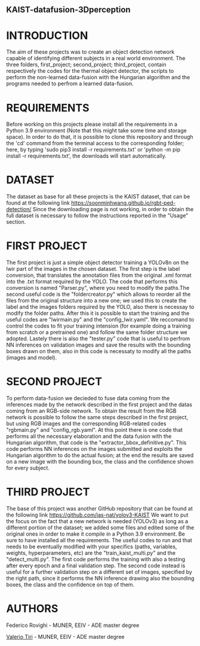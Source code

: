 ## KAIST-datafusion-3Dperception

# INTRODUCTION

The aim of these projects was to create an object detection network capable of identifying different subjects in a real world environment.
The three folders, first_project; second_project; third_project, contain respectively the codes for the thermal object detector, the 
scripts to perform the non-learned data-fusion with the Hungarian algorithm and the programs needed to perfrom a learned data-fusion.

# REQUIREMENTS

Before working on this projects please install all the requirements in a Python 3.9 environment (Note that this might take some time 
and storage space). In order to do that, it is possible to clone this repository and through the 'cd' command from the terminal access to the 
corresponding folder; here, by typing 'sudo pip3 install -r requirements.txt' or  'python -m pip install -r requirements.txt', the downloads 
will start automatically.

# DATASET

The dataset as base for all these projects is the KAIST dataset, that can be found at the following link https://soonminhwang.github.io/rgbt-ped-detection/
Since the downloading page is not working, in order to obtain the full dataset is necessary to follow the instructions reported in the 
"Usage" section.

# FIRST PROJECT

The first project is just a simple object detector training a YOLOv8n on the lwir part of the images in the chosen dataset. The first step is the 
label conversion, that translates the annotation files from the original .xml format into the .txt format required by the YOLO. The code that 
performs this conversion is named "Parser.py", where you need to modify the paths.The second useful code is the "foldercreator.py" which allows to 
reorder all the files from the original structure into a new one; we used this to create the label and the images folders required by the YOLO,
also there is necessay to modify the folder paths. After this it is possible to start the training and the useful codes are "lwirmain.py" and the
"config_lwir.yaml". We reccomand to control the codes to fit your training intension (for example doing a training from scratch or a pretrained
one) and follow the same folder structure we adopted. Lastely there is also the "tester.py" code that is useful to perfrom NN inferences on
validation images and save the results with the bounding boxes drawn on them, also in this code is necessaty to modify all the paths (images and
model).

# SECOND PROJECT

To perform data-fusion we decieded to fuse data coming from the inferences made by the network described in the first project and the datas coming
from an RGB-side network. To obtain the result from the RGB network is possible to follow the same steps described in the first project, but using 
RGB images and the corresponding RGB-related codes "rgbmain.py" and "config_rgb.yaml". At this point there is one code that performs all the
necessary elaboration and the data fusion with the Hungarian algorithm, that code is the "extractor_bbox_definitive.py". This code performs NN
inferences on the images submitted and exploits the Hungarian algorithm to do the actual fusion; at the end the results are saved on a new image
with the bounding box, the class and the confidence shown for every subject.

# THIRD PROJECT

The base of this project was another GitHub repository that can be found at the following link https://github.com/jas-nat/yolov3-KAIST
We want to put the focus on the fact that a new network is needed (YOLOv3) as long as a different portion of the dataset; we added some files
and edited some of the original ones in order to make it compile in a Python 3.9 environment. Be sure to have installed all the requirements.
The useful codes to run and that needs to be eventually modified with your specifics (paths, variables, weights, hyperparameters, etc) are the
"train_kaist_multi.py" and the "detect_multi.py". The first code performs the training with also a testing after every epoch and a final validation
step. The second code instead is useful for a further validation step on a different set of images, specified by the right path, since it
performs the NN inference drawing also the bounding boxes, the class and the confidence on top of them.

# AUTHORS

Federico Rovighi - MUNER, EEIV - ADE master degree

[Valerio Tiri](https://github.com/TiriV00) - MUNER, EEIV - ADE master degree 
